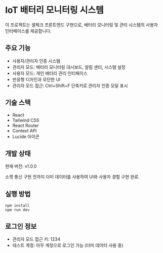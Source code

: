 # IoT 배터리 모니터링 시스템

이 프로젝트는 셀체크 프론트엔드 구현으로, 배터리 모니터링 및 관리 시스템의 사용자 인터페이스를 제공합니다.

## 주요 기능

- 사용자/관리자 인증 시스템
- 관리자 모드: 배터리 모니터링 대시보드, 알림 센터, 시스템 설정
- 사용자 모드: 개인 배터리 관리 인터페이스
- 반응형 디자인과 모던한 UI
- 관리자 모드 접근: Ctrl+Shift+F 단축키로 관리자 인증 모달 표시

## 기술 스택

- React
- Tailwind CSS
- React Router
- Context API
- Lucide 아이콘

## 개발 상태

현재 버전: v1.0.0

소켓 통신 구현 전까지 더미 데이터를 사용하여 UI와 사용자 경험 구현 완료.

## 실행 방법

```
npm install
npm run dev
```

## 로그인 정보

- 관리자 모드 접근 키: 1234
- 테스트 계정: 아무 계정으로 로그인 가능 (더미 데이터 사용 중)
